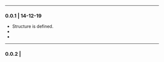 
---------------------------------------------------------------
### 0.0.1 | 14-12-19

  - Structure is defined.
  - 
  -
---------------------------------------------------------------
### 0.0.2 | 